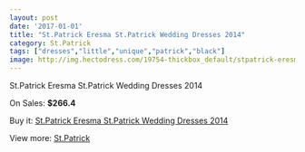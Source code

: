```yaml
---
layout: post
date: '2017-01-01'
title: "St.Patrick Eresma St.Patrick Wedding Dresses 2014"
category: St.Patrick
tags: ["dresses","little","unique","patrick","black"]
image: http://img.hectodress.com/19754-thickbox_default/stpatrick-eresma-stpatrick-wedding-dresses-2014.jpg
---
```

St.Patrick Eresma St.Patrick Wedding Dresses 2014

On Sales: **$266.4**
<a href="https://www.hectodress.com/stpatrick/9218-stpatrick-eresma-stpatrick-wedding-dresses-2014.html"><amp-img layout="responsive" width="600" height="600" src="//img.hectodress.com/19754-thickbox_default/stpatrick-eresma-stpatrick-wedding-dresses-2014.jpg" alt="St.Patrick Eresma St.Patrick Wedding Dresses 2014 0" /></a>
<a href="https://www.hectodress.com/stpatrick/9218-stpatrick-eresma-stpatrick-wedding-dresses-2014.html"><amp-img layout="responsive" width="600" height="600" src="//img.hectodress.com/19756-thickbox_default/stpatrick-eresma-stpatrick-wedding-dresses-2014.jpg" alt="St.Patrick Eresma St.Patrick Wedding Dresses 2014 1" /></a>
<a href="https://www.hectodress.com/stpatrick/9218-stpatrick-eresma-stpatrick-wedding-dresses-2014.html"><amp-img layout="responsive" width="600" height="600" src="//img.hectodress.com/19755-thickbox_default/stpatrick-eresma-stpatrick-wedding-dresses-2014.jpg" alt="St.Patrick Eresma St.Patrick Wedding Dresses 2014 2" /></a>

Buy it: [St.Patrick Eresma St.Patrick Wedding Dresses 2014](https://www.hectodress.com/stpatrick/9218-stpatrick-eresma-stpatrick-wedding-dresses-2014.html "St.Patrick Eresma St.Patrick Wedding Dresses 2014")

View more: [St.Patrick](https://www.hectodress.com/153-stpatrick "St.Patrick")